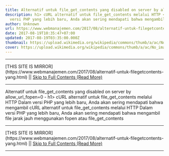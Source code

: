 ```yaml
---
title: Alternatif untuk file_get_contents yang disabled on server by allow_url_fopen=0
description: h1> cURL alternatif untuk file_get_contents melalui HTTP </h1>Dalam
  versi PHP yang lebih baru, Anda akan sering mendapati bahwa mengambil
author: Unknown
url: https://www.webmanajemen.com/2017/08/alternatif-untuk-filegetcontents-yang.html
date: 2017-08-19T10:35:47+07:00
updated: 2017-08-19T03:35:00.000Z
thumbnail: https://upload.wikimedia.org/wikipedia/commons/thumb/a/ac/No_image_available.svg/2048px-No_image_available.svg.png
cover: https://upload.wikimedia.org/wikipedia/commons/thumb/a/ac/No_image_available.svg/2048px-No_image_available.svg.png
---
```


<hr/> [THIS SITE IS MIRROR](https://www.webmanajemen.com/2017/08/alternatif-untuk-filegetcontents-yang.html) || <a href="https://www.webmanajemen.com/2017/08/alternatif-untuk-filegetcontents-yang.html" rel="follow" class="button" id="read-more">Skip to Full Contents (Read More)</a> <hr/> Alternatif untuk file_get_contents yang disabled on server by allow_url_fopen=0 - h1> cURL alternatif untuk file_get_contents melalui HTTP </h1>Dalam versi PHP yang lebih baru, Anda akan sering mendapati bahwa mengambil cURL alternatif untuk file_get_contents melalui HTTP 
Dalam versi PHP yang lebih baru, Anda akan sering mendapati bahwa mengambil file jarak jauh menggunakan     fopen     atau     file_get_contents   <hr/> [THIS SITE IS MIRROR](https://www.webmanajemen.com/2017/08/alternatif-untuk-filegetcontents-yang.html) || <a href="https://www.webmanajemen.com/2017/08/alternatif-untuk-filegetcontents-yang.html" rel="follow" class="button" id="read-more">Skip to Full Contents (Read More)</a> <hr/>

<script>
    if (location.host.includes('dimaslanjaka12')) {
      location.replace('https://www.webmanajemen.com/2017/08/alternatif-untuk-filegetcontents-yang.html');
    }
  </script>